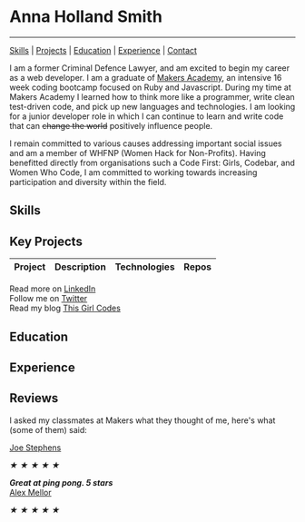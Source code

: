 # Anna Holland Smith
----------
[Skills](#skills) | [Projects](#projects) | [Education](#education) | [Experience](#non-relevant-experience) | [Contact](#contact)

I am a former Criminal Defence Lawyer, and am excited to begin my career as a web developer. I am a graduate of [Makers Academy](http://www.makersacademy.com/), an intensive 16 week coding bootcamp focused on Ruby and Javascript. During my time at Makers Academy I learned how to think more like a programmer, write clean test-driven code, and pick up new languages and technologies. I am looking for a junior developer role in which I can continue to learn and write code that can <strike>change the world</strike> positively influence people.   

I remain committed to various causes addressing important social issues and am a member of WHFNP (Women Hack for Non-Profits). Having benefitted  directly from organisations such a Code First: Girls, Codebar, and Women Who Code, I am committed to working towards increasing participation and diversity within the field.


Skills
------

Key Projects
------------
| Project | Description | Technologies | Repos
|---|---|---|---|

   Read more on [LinkedIn](https://uk.linkedin.com/in/anna-holland-smith)    
   Follow me on [Twitter](https://twitter.com/AnnaJS15)  
   Read my blog [This Girl Codes](#) 
   
Education
---------

Experience
----------

Reviews
------
I asked my classmates at Makers what they thought of me, here's what (some of them) said: 


[Joe Stephens](https://uk.linkedin.com/in/joe-coram-stephens-01815b47)

<div class="rating" data-rate="2">
  <i class="star-1">★</i>
  <i class="star-2">★</i>
  <i class="star-3">★</i>
  <i class="star-4">★</i>
  <i class="star-5">★</i>
</div>  
   

___Great at ping pong. 5 stars___  
   [Alex Mellor](https://uk.linkedin.com/in/alex-mellor-667b7974)  
   <div class="rating" data-rate="2">
    <i class="star-1">★</i>
    <i class="star-2">★</i>
    <i class="star-3">★</i>
    <i class="star-4">★</i>
    <i class="star-5">★</i>
  </div>







